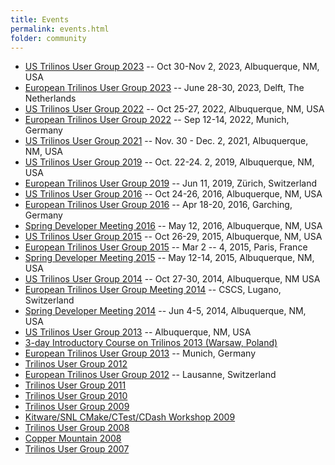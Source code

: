 ```yaml
---
title: Events
permalink: events.html
folder: community
---
```


*   [US Trilinos User Group 2023](trilinos_user-developer_group_meeting_2023.html) -- Oct 30-Nov 2, 2023, Albuquerque, NM, USA
*   [European Trilinos User Group 2023](european_trilinos_user_group_meeting_2023.html) -- June 28-30, 2023, Delft, The Netherlands
*   [US Trilinos User Group 2022](trilinos_user-developer_group_meeting_2022.html) -- Oct 25-27, 2022, Albuquerque, NM, USA
*   [European Trilinos User Group 2022](european_trilinos_user_group_meeting_2022.html) -- Sep 12-14, 2022, Munich, Germany
*   [US Trilinos User Group 2021](trilinos_user-developer_group_meeting_2021.html) -- Nov. 30 - Dec. 2, 2021, Albuquerque, NM, USA
*   [US Trilinos User Group 2019](trilinos_user-developer_group_meeting_2019.html) -- Oct. 22-24. 2, 2019, Albuquerque, NM, USA
*   [European Trilinos User Group 2019](european_trilinos_user_group_meeting_2019.html) -- Jun 11, 2019, Zürich, Switzerland
*   [US Trilinos User Group 2016](trilinos_user-developer_group_meeting_2016.html) -- Oct 24-26, 2016, Albuquerque, NM, USA
*   [European Trilinos User Group 2016](european_trilinos_user_group_meeting_2016.html) -- Apr 18-20, 2016, Garching, Germany
*   [Spring Developer Meeting 2016](spring_developer_meeting_2016.html) -- May 12, 2016, Albuquerque, NM, USA
*   [US Trilinos User Group 2015](trilinos_user_group_meeting_2015.html) -- Oct 26-29, 2015, Albuquerque, NM, USA
*   [European Trilinos User Group 2015](european_trilinos_user_group_meeting_2015.html) -- Mar 2 -- 4, 2015, Paris, France
*   [Spring Developer Meeting 2015](spring_developer_meeting_2015.html) -- May 12-14, 2015, Albuquerque, NM, USA
*   [US Trilinos User Group 2014](trilinos_user_group_meeting_2014.html) -- Oct 27-30, 2014, Albuquerque, NM USA
*   [European Trilinos User Group Meeting 2014](european_trilinos_user_group_meeting_2014.html) -- CSCS, Lugano, Switzerland
*   [Spring Developer Meeting 2014](spring_developer_meeting_2014.html) -- Jun 4-5, 2014, Albuquerque, NM, USA
*   [US Trilinos User Group 2013](trilinos_user_group_meeting_2013.html) -- Albuquerque, NM, USA
*   [3-day Introductory Course on Trilinos 2013 (Warsaw, Poland)](3-day_introductory_course_on_trilinos.html)
*   [European Trilinos User Group 2013](european_trilinos_user_group_meeting_2013.html) -- Munich, Germany
*   [Trilinos User Group 2012](trilinos_user_group_meeting_2012.html)
*   [European Trilinos User Group 2012](european_trilinos_user_group_meeting_2012.html) -- Lausanne, Switzerland
*   [Trilinos User Group 2011](trilinos_user_group_meeting_2011.html)
*   [Trilinos User Group 2010](trilinos_user_group_meeting_2010.html)
*   [Trilinos User Group 2009](trilinos_user_group_meeting_2009.html)
*   [Kitware/SNL CMake/CTest/CDash Workshop 2009](kitwaresnl-cmakectestcdash-workshop.html)
*   [Trilinos User Group 2008](trilinos_user_group_meeting_2008.html)
*   [Copper Mountain 2008](copper_mountain_conference_2008.html)
*   [Trilinos User Group 2007](trilinos_user_group_meeting_2007.html)
